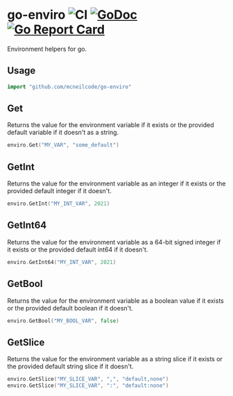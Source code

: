 # go-enviro ![CI](https://github.com/mcneilcode/go-enviro/workflows/Builds/badge.svg) [![GoDoc](https://godoc.org/github.com/mcneilcode/go-enviro?status.svg)](https://godoc.org/github.com/mcneilcode/go-enviro) [![Go Report Card](https://goreportcard.com/badge/github.com/mcneilcode/go-enviro)](https://goreportcard.com/report/github.com/mcneilcode/go-enviro)

Environment helpers for go.

## Usage

```go
import "github.com/mcneilcode/go-enviro"
```

## Get

Returns the value for the environment variable if it exists or the provided default variable if it doesn't as a string.

```go
enviro.Get("MY_VAR", "some_default")
```

## GetInt

Returns the value for the environment variable as an integer if it exists or the provided default integer if it doesn't.

```go
enviro.GetInt("MY_INT_VAR", 2021)
```

## GetInt64

Returns the value for the environment variable as a 64-bit signed integer if it exists or the provided default int64 if it doesn't.

```go
enviro.GetInt64("MY_INT_VAR", 2021)
```

## GetBool

Returns the value for the environment variable as a boolean value if it exists or the provided default boolean if it doesn't.

```go
enviro.GetBool("MY_BOOL_VAR", false)
```

## GetSlice

Returns the value for the environment variable as a string slice if it exists or the provided default string slice if it doesn't.

```go
enviro.GetSlice("MY_SLICE_VAR", ",", "default,none")
enviro.GetSlice("MY_SLICE_VAR", ":", "default:none")
```
